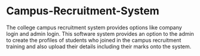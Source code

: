 # Campus-Recruitment-System
The college campus recruitment system provides options like company login and admin login. This software system provides an option to the admin to create the profiles of students who joined in the campus recruitment training and also upload their details including their marks onto the system.
